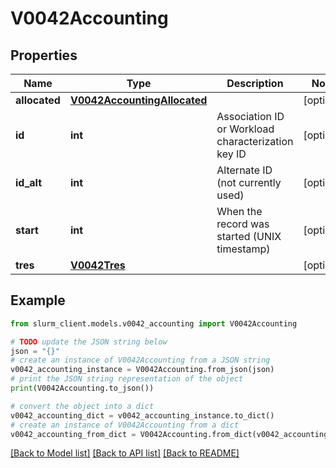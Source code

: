 # V0042Accounting


## Properties

Name | Type | Description | Notes
------------ | ------------- | ------------- | -------------
**allocated** | [**V0042AccountingAllocated**](V0042AccountingAllocated.md) |  | [optional] 
**id** | **int** | Association ID or Workload characterization key ID | [optional] 
**id_alt** | **int** | Alternate ID (not currently used) | [optional] 
**start** | **int** | When the record was started (UNIX timestamp) | [optional] 
**tres** | [**V0042Tres**](V0042Tres.md) |  | [optional] 

## Example

```python
from slurm_client.models.v0042_accounting import V0042Accounting

# TODO update the JSON string below
json = "{}"
# create an instance of V0042Accounting from a JSON string
v0042_accounting_instance = V0042Accounting.from_json(json)
# print the JSON string representation of the object
print(V0042Accounting.to_json())

# convert the object into a dict
v0042_accounting_dict = v0042_accounting_instance.to_dict()
# create an instance of V0042Accounting from a dict
v0042_accounting_from_dict = V0042Accounting.from_dict(v0042_accounting_dict)
```
[[Back to Model list]](../README.md#documentation-for-models) [[Back to API list]](../README.md#documentation-for-api-endpoints) [[Back to README]](../README.md)


